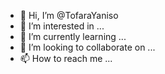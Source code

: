 - 👋 Hi, I’m @TofaraYaniso
- 👀 I’m interested in ...
- 🌱 I’m currently learning ...
- 💞️ I’m looking to collaborate on ...
- 📫 How to reach me ...

<!---
TofaraYaniso/TofaraYaniso is a ✨ special ✨ repository because its `README.md` (this file) appears on your GitHub profile.
You can click the Preview link to take a look at your changes.
--->
